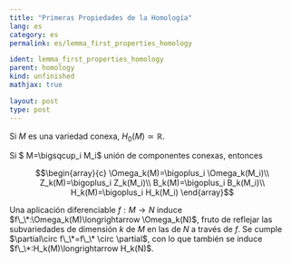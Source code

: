 ```yaml
---
title: "Primeras Propiedades de la Homología"
lang: es
category: es
permalink: es/lemma_first_properties_homology

ident: lemma_first_properties_homology
parent: homology
kind: unfinished
mathjax: true

layout: post
type: post
---
```


Si $M$ es una variedad conexa, $H_0(M)\simeq\mathbb{R}$.

Si $ M=\bigsqcup_i M_i$ unión de componentes conexas, entonces

$$\begin{array}{c}
\Omega_k(M)=\bigoplus_i \Omega_k(M_i)\\
Z_k(M)=\bigoplus_i Z_k(M_i)\\
B_k(M)=\bigoplus_i B_k(M_i)\\
H_k(M)=\bigoplus_i H_k(M_i)
\end{array}$$

Una aplicación diferenciable $f:M\longrightarrow N$ induce $f\_\*:\Omega_k(M)\longrightarrow \Omega_k(N)$, fruto de reflejar las subvariedades de dimensión $k$ de $M$ en las de $N$ a través de $f$. Se cumple $\partial\circ f\_\*=f\_\* \circ \partial$, con lo que también se induce $f\_\*:H_k(M)\longrightarrow H_k(N)$.